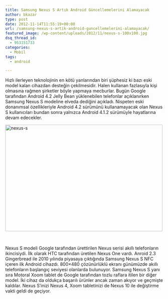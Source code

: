 ```yaml
---
title: Samsung Nexus S Artık Android Güncellemelerini Alamayacak
author: bkazar
type: post
date: 2012-11-14T11:55:19+00:00
url: /samsung-nexus-s-artik-android-guncellemelerini-alamayacak/
featured_image: /wp-content/uploads/2012/11/nexus-s-100x100.jpg
dsq_thread_id:
  - 953151733
categories:
  - Mobil
tags:
  - android

---
```

Hızlı ilerleyen teknolojinin en kötü yanlarından biri şüphesiz ki bazı eski model kalan cihazdan desteğin çekilmesidir. Halen kullanan fazlasıyla kişi olmasına rağmen şirketler böyle yapmaya mecburlar. Bugün Google tarafından Android 4.2 Jelly Bean yüklenebilen telefonlar açıklanırken Samsung Nexus S modeline elveda dediğini açıkladı. Nispeten eski donanımsal özellikleriyle Android 4.2 sürümünü kullanamayacak olan Nexus S kullanıcıları bundan sonra yalnızca Android 4.1.2 sürümüyle hayatlarına devam edecekler.

<a href="https://www.murekkep.org/samsung-nexus-s-artik-android-guncellemelerini-alamayacak-9139/nexus-s" rel="attachment wp-att-9141"><img class="aligncenter size-full wp-image-9141" title="nexus-s" src="https://www.murekkep.org/wp-content/uploads/2012/11/nexus-s.jpg" alt="nexus-s" width="500" height="338" srcset="https://www.murekkep.org/wp-content/uploads/2012/11/nexus-s.jpg 500w, https://www.murekkep.org/wp-content/uploads/2012/11/nexus-s-400x270.jpg 400w, https://www.murekkep.org/wp-content/uploads/2012/11/nexus-s-50x33.jpg 50w, https://www.murekkep.org/wp-content/uploads/2012/11/nexus-s-184x125.jpg 184w" sizes="(max-width: 500px) 100vw, 500px" /></a>

&nbsp;

Nexus S modeli Google tarafından ürettirilen Nexus serisi akıllı telefonların ikincisiydi. İlk olarak HTC tarafından üretilen Nexus One vardı. Anroid 2.3 Gingerbread ile 2010 yılında piyasaya çıktığında Samsung Nexus S NFC içeren ilk Android cihazdı. 800&#215;480 çözünürlüklü ekranı günümüzde akıllı telefonların başlangıç seviyesi olanlarda bulunuyor. Samsung Nexus S yanı sıra Motoral Xoom tablet de Google tarafından tozlu raflara itilen bir diğer model. İki cihaz da oldukça başarılı ürünler ancak zaman akıyor ve geçmişte kaldılar. Nexus S’inizi Nexus 4, Xoom tabletinizi de Nexus 10 ile değiştirme vakti geldi de geçiyor.